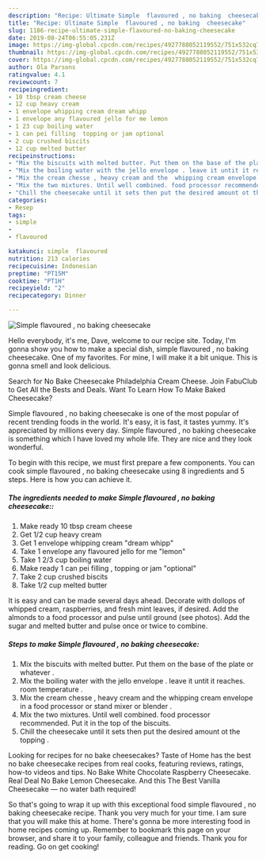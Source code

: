 ```yaml
---
description: "Recipe: Ultimate Simple  flavoured , no baking  cheesecake"
title: "Recipe: Ultimate Simple  flavoured , no baking  cheesecake"
slug: 1186-recipe-ultimate-simple-flavoured-no-baking-cheesecake
date: 2019-08-24T06:55:05.231Z
image: https://img-global.cpcdn.com/recipes/4927788052119552/751x532cq70/simple-flavoured-no-baking-cheesecake-recipe-main-photo.jpg
thumbnail: https://img-global.cpcdn.com/recipes/4927788052119552/751x532cq70/simple-flavoured-no-baking-cheesecake-recipe-main-photo.jpg
cover: https://img-global.cpcdn.com/recipes/4927788052119552/751x532cq70/simple-flavoured-no-baking-cheesecake-recipe-main-photo.jpg
author: Ola Parsons
ratingvalue: 4.1
reviewcount: 7
recipeingredient:
- 10 tbsp cream cheese
- 12 cup heavy cream
- 1 envelope whipping cream dream whipp
- 1 envelope any flavoured jello for me lemon
- 1 23 cup boiling water
- 1 can pei filling  topping or jam optional
- 2 cup crushed biscits
- 12 cup melted butter
recipeinstructions:
- "Mix the biscuits with melted butter. Put them on the base of the plate or whatever ."
- "Mix the boiling water with the jello envelope . leave it untit it reaches. room temperature ."
- "Mix the cream chesse , heavy cream and the  whipping cream envelope in a food processor or stand mixer or blender ."
- "Mix the two mixtures. Until well combined. food processor recommended. Put it in the top of the biscuits."
- "Chill the cheesecake until it sets then put the desired amount ot the topping ."
categories:
- Resep
tags:
- simple
- 
- flavoured

katakunci: simple  flavoured
nutrition: 213 calories
recipecuisine: Indonesian
preptime: "PT15M"
cooktime: "PT1H"
recipeyield: "2"
recipecategory: Dinner

---
```



![Simple  flavoured , no baking  cheesecake](https://img-global.cpcdn.com/recipes/4927788052119552/751x532cq70/simple-flavoured-no-baking-cheesecake-recipe-main-photo.jpg)

Hello everybody, it's me, Dave, welcome to our recipe site. Today, I'm gonna show you how to make a special dish, simple  flavoured , no baking  cheesecake. One of my favorites. For mine, I will make it a bit unique. This is gonna smell and look delicious.

Search for No Bake Cheesecake Philadelphia Cream Cheese. Join FabuClub to Get All the Bests and Deals. Want To Learn How To Make Baked Cheesecake?

Simple  flavoured , no baking  cheesecake is one of the most popular of recent trending foods in the world. It's easy, it is fast, it tastes yummy. It's appreciated by millions every day. Simple  flavoured , no baking  cheesecake is something which I have loved my whole life. They are nice and they look wonderful.


To begin with this recipe, we must first prepare a few components. You can cook simple  flavoured , no baking  cheesecake using 8 ingredients and 5 steps. Here is how you can achieve it.

##### The ingredients needed to make Simple  flavoured , no baking  cheesecake::

1. Make ready 10 tbsp cream cheese
1. Get 1/2 cup heavy cream
1. Get 1 envelope whipping cream &#34;dream whipp&#34;
1. Take 1 envelope any flavoured jello for me &#34;lemon&#34;
1. Take 1 2/3 cup boiling water
1. Make ready 1 can pei filling , topping or jam &#34;optional&#34;
1. Take 2 cup crushed biscits
1. Take 1/2 cup melted butter


It is easy and can be made several days ahead. Decorate with dollops of whipped cream, raspberries, and fresh mint leaves, if desired. Add the almonds to a food processor and pulse until ground (see photos). Add the sugar and melted butter and pulse once or twice to combine. 

##### Steps to make Simple  flavoured , no baking  cheesecake:

1. Mix the biscuits with melted butter. Put them on the base of the plate or whatever .
1. Mix the boiling water with the jello envelope . leave it untit it reaches. room temperature .
1. Mix the cream chesse , heavy cream and the  whipping cream envelope in a food processor or stand mixer or blender .
1. Mix the two mixtures. Until well combined. food processor recommended. Put it in the top of the biscuits.
1. Chill the cheesecake until it sets then put the desired amount ot the topping .


Looking for recipes for no bake cheesecakes? Taste of Home has the best no bake cheesecake recipes from real cooks, featuring reviews, ratings, how-to videos and tips. No Bake White Chocolate Raspberry Cheesecake. Real Deal No Bake Lemon Cheesecake. And this The Best Vanilla Cheesecake — no water bath required! 

So that's going to wrap it up with this exceptional food simple  flavoured , no baking  cheesecake recipe. Thank you very much for your time. I am sure that you will make this at home. There's gonna be more interesting food in home recipes coming up. Remember to bookmark this page on your browser, and share it to your family, colleague and friends. Thank you for reading. Go on get cooking!
